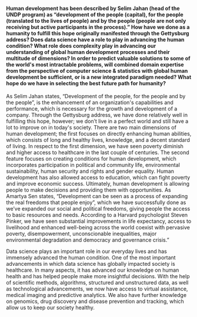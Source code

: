 #### Human development has been described by Selim Jahan (head of the UNDP program) as “development of the people (capital), for the people (translated to the lives of people) and by the people (people are not only receiving but active participants in the process).” How have we done as a humanity to fulfill this hope originally manifested through the Gettysburg address? Does data science have a role to play in advancing the human condition? What role does complexity play in advancing our understanding of global human development processes and their multitude of dimensions? In order to predict valuable solutions to some of the world's most intractable problems, will combined domain expertise from the perspective of computer science & statistics with global human development be sufficient, or is a new integrated paradigm needed? What hope do we have in selecting the best future path for humanity?

  As Selim Jahan states, “Development of the people, for the people and by the people”, is the enhancement of an organization's capabilities and performance, which is necessary for the growth and development of a company.  Through the Gettysburg address, we have done relatively well in fulfilling this hope, however; we don’t live in a perfect world and still have a lot to improve on in today's society.  There are two main dimensions of human development; the first focuses on directly enhancing human abilities, which consists of long and healthy lives, knowledge, and a decent standard of living.  In respect to the first dimension, we have seen poverty diminish and higher access to healthcare in the last couple of centuries.  The second feature focuses on creating conditions for human development, which incorporates participation in political and community life, environmental sustainability, human security and rights and gender equality.  Human development has also allowed access to education, which can fight poverty and improve economic success.  Ultimately, human development is allowing people to make decisions and providing them with opportunities.  As Amartya Sen states, “Development can be seen as a process of expanding the real freedoms that people enjoy”, which we have successfully done as we’ve expanded our social and political freedoms, giving people the access to basic resources and needs.  According to a Harvard psychologist Steven Pinker, we have seen substantial improvements in life expectancy, access to livelihood and enhanced well-being across the world coexist with pervasive poverty, disempowerment, unconscionable inequalities, major environmental degradation and democracy and governance crisis.”  

  Data science plays an important role in our everyday lives and has immensely advanced the human condition. One of the most important advancements in which data science has globally impacted society is healthcare.  In many aspects, it has advanced our knowledge on human health and has helped people make more insightful decisions.  With the help of scientific methods, algorithms, structured and unstructured data, as well as technological advancements, we now have access to virtual assistance, medical imaging and predictive analytics.  We also have further knowledge on genomics, drug discovery and disease prevention and tracking, which allow us to keep our society healthy.  
